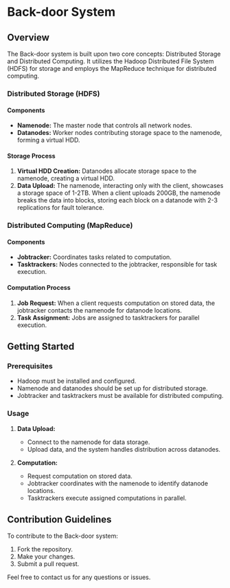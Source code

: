 # Back-door System

## Overview

The Back-door system is built upon two core concepts: Distributed Storage and Distributed Computing. It utilizes the Hadoop Distributed File System (HDFS) for storage and employs the MapReduce technique for distributed computing.

### Distributed Storage (HDFS)

#### Components

- **Namenode:** The master node that controls all network nodes.
- **Datanodes:** Worker nodes contributing storage space to the namenode, forming a virtual HDD.

#### Storage Process

1. **Virtual HDD Creation:** Datanodes allocate storage space to the namenode, creating a virtual HDD.
2. **Data Upload:** The namenode, interacting only with the client, showcases a storage space of 1-2TB. When a client uploads 200GB, the namenode breaks the data into blocks, storing each block on a datanode with 2-3 replications for fault tolerance.

### Distributed Computing (MapReduce)

#### Components

- **Jobtracker:** Coordinates tasks related to computation.
- **Tasktrackers:** Nodes connected to the jobtracker, responsible for task execution.

#### Computation Process

1. **Job Request:** When a client requests computation on stored data, the jobtracker contacts the namenode for datanode locations.
2. **Task Assignment:** Jobs are assigned to tasktrackers for parallel execution.

## Getting Started

### Prerequisites

- Hadoop must be installed and configured.
- Namenode and datanodes should be set up for distributed storage.
- Jobtracker and tasktrackers must be available for distributed computing.

### Usage

1. **Data Upload:**
   - Connect to the namenode for data storage.
   - Upload data, and the system handles distribution across datanodes.

2. **Computation:**
   - Request computation on stored data.
   - Jobtracker coordinates with the namenode to identify datanode locations.
   - Tasktrackers execute assigned computations in parallel.

## Contribution Guidelines

To contribute to the Back-door system:

1. Fork the repository.
2. Make your changes.
3. Submit a pull request.

Feel free to contact us for any questions or issues.
